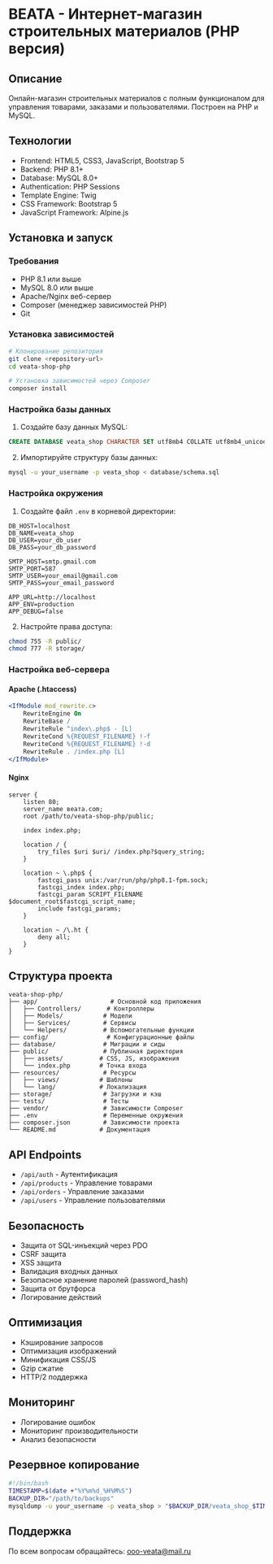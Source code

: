 # ВЕАТА - Интернет-магазин строительных материалов (PHP версия)

## Описание
Онлайн-магазин строительных материалов с полным функционалом для управления товарами, заказами и пользователями. Построен на PHP и MySQL.

## Технологии
- Frontend: HTML5, CSS3, JavaScript, Bootstrap 5
- Backend: PHP 8.1+
- Database: MySQL 8.0+
- Authentication: PHP Sessions
- Template Engine: Twig
- CSS Framework: Bootstrap 5
- JavaScript Framework: Alpine.js

## Установка и запуск

### Требования
- PHP 8.1 или выше
- MySQL 8.0 или выше
- Apache/Nginx веб-сервер
- Composer (менеджер зависимостей PHP)
- Git

### Установка зависимостей
```bash
# Клонирование репозитория
git clone <repository-url>
cd veata-shop-php

# Установка зависимостей через Composer
composer install
```

### Настройка базы данных
1. Создайте базу данных MySQL:
```sql
CREATE DATABASE veata_shop CHARACTER SET utf8mb4 COLLATE utf8mb4_unicode_ci;
```

2. Импортируйте структуру базы данных:
```bash
mysql -u your_username -p veata_shop < database/schema.sql
```

### Настройка окружения
1. Создайте файл `.env` в корневой директории:
```env
DB_HOST=localhost
DB_NAME=veata_shop
DB_USER=your_db_user
DB_PASS=your_db_password

SMTP_HOST=smtp.gmail.com
SMTP_PORT=587
SMTP_USER=your_email@gmail.com
SMTP_PASS=your_email_password

APP_URL=http://localhost
APP_ENV=production
APP_DEBUG=false
```

2. Настройте права доступа:
```bash
chmod 755 -R public/
chmod 777 -R storage/
```

### Настройка веб-сервера

#### Apache (.htaccess)
```apache
<IfModule mod_rewrite.c>
    RewriteEngine On
    RewriteBase /
    RewriteRule ^index\.php$ - [L]
    RewriteCond %{REQUEST_FILENAME} !-f
    RewriteCond %{REQUEST_FILENAME} !-d
    RewriteRule . /index.php [L]
</IfModule>
```

#### Nginx
```nginx
server {
    listen 80;
    server_name веата.com;
    root /path/to/veata-shop-php/public;

    index index.php;

    location / {
        try_files $uri $uri/ /index.php?$query_string;
    }

    location ~ \.php$ {
        fastcgi_pass unix:/var/run/php/php8.1-fpm.sock;
        fastcgi_index index.php;
        fastcgi_param SCRIPT_FILENAME $document_root$fastcgi_script_name;
        include fastcgi_params;
    }

    location ~ /\.ht {
        deny all;
    }
}
```

## Структура проекта
```
veata-shop-php/
├── app/                    # Основной код приложения
│   ├── Controllers/       # Контроллеры
│   ├── Models/           # Модели
│   ├── Services/         # Сервисы
│   └── Helpers/          # Вспомогательные функции
├── config/                # Конфигурационные файлы
├── database/             # Миграции и сиды
├── public/               # Публичная директория
│   ├── assets/          # CSS, JS, изображения
│   └── index.php        # Точка входа
├── resources/            # Ресурсы
│   ├── views/           # Шаблоны
│   └── lang/            # Локализация
├── storage/              # Загрузки и кэш
├── tests/                # Тесты
├── vendor/               # Зависимости Composer
├── .env                  # Переменные окружения
├── composer.json         # Зависимости проекта
└── README.md            # Документация
```

## API Endpoints
- `/api/auth` - Аутентификация
- `/api/products` - Управление товарами
- `/api/orders` - Управление заказами
- `/api/users` - Управление пользователями

## Безопасность
- Защита от SQL-инъекций через PDO
- CSRF защита
- XSS защита
- Валидация входных данных
- Безопасное хранение паролей (password_hash)
- Защита от брутфорса
- Логирование действий

## Оптимизация
- Кэширование запросов
- Оптимизация изображений
- Минификация CSS/JS
- Gzip сжатие
- HTTP/2 поддержка

## Мониторинг
- Логирование ошибок
- Мониторинг производительности
- Анализ безопасности

## Резервное копирование
```bash
#!/bin/bash
TIMESTAMP=$(date +"%Y%m%d_%H%M%S")
BACKUP_DIR="/path/to/backups"
mysqldump -u your_username -p veata_shop > "$BACKUP_DIR/veata_shop_$TIMESTAMP.sql"
```

## Поддержка
По всем вопросам обращайтесь: ooo-veata@mail.ru